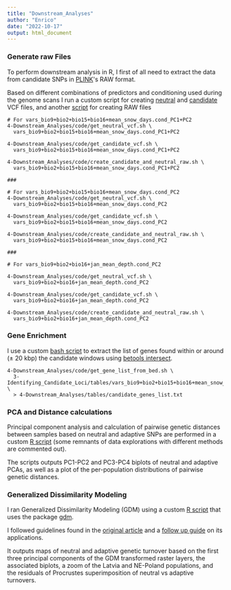 ```yaml
---
title: "Downstream_Analyses"
author: "Enrico"
date: "2022-10-17"
output: html_document
---
```


### Generate raw Files

To perform downstream analysis in R, I first of all need to extract the data from candidate SNPs in [PLINK](https://linkinghub.elsevier.com/retrieve/pii/S0002929707613524)'s RAW format.

Based on different combinations of predictors and conditioning used during the genome scans I run a custom script for creating [neutral](code/get_neutral_vcf.sh) and [candidate](code/get_candidate_vcf.sh) VCF files, and another [script](code/create_candidate_and_neutral_raw.sh) for creating RAW files

```{bash}
# For vars_bio9+bio2+bio15+bio16+mean_snow_days.cond_PC1+PC2
4-Downstream_Analyses/code/get_neutral_vcf.sh \
  vars_bio9+bio2+bio15+bio16+mean_snow_days.cond_PC1+PC2

4-Downstream_Analyses/code/get_candidate_vcf.sh \
  vars_bio9+bio2+bio15+bio16+mean_snow_days.cond_PC1+PC2

4-Downstream_Analyses/code/create_candidate_and_neutral_raw.sh \
  vars_bio9+bio2+bio15+bio16+mean_snow_days.cond_PC1+PC2

###

# For vars_bio9+bio2+bio15+bio16+mean_snow_days.cond_PC2
4-Downstream_Analyses/code/get_neutral_vcf.sh \
  vars_bio9+bio2+bio15+bio16+mean_snow_days.cond_PC2

4-Downstream_Analyses/code/get_candidate_vcf.sh \
  vars_bio9+bio2+bio15+bio16+mean_snow_days.cond_PC2

4-Downstream_Analyses/code/create_candidate_and_neutral_raw.sh \
  vars_bio9+bio2+bio15+bio16+mean_snow_days.cond_PC2

###

# For vars_bio9+bio2+bio16+jan_mean_depth.cond_PC2

4-Downstream_Analyses/code/get_neutral_vcf.sh \
  vars_bio9+bio2+bio16+jan_mean_depth.cond_PC2

4-Downstream_Analyses/code/get_candidate_vcf.sh \
  vars_bio9+bio2+bio16+jan_mean_depth.cond_PC2

4-Downstream_Analyses/code/create_candidate_and_neutral_raw.sh \
  vars_bio9+bio2+bio16+jan_mean_depth.cond_PC2
```

### Gene Enrichment

I use a custom [bash script](code/get_gene_list_from_bed.sh) to extract the list of genes found within or around (± 20 kbp) the candidate windows using [betools intersect](https://bedtools.readthedocs.io/en/latest/content/tools/intersect.html).

```{bash}
4-Downstream_Analyses/code/get_gene_list_from_bed.sh \
  3-Identifying_Candidate_Loci/tables/vars_bio9+bio2+bio15+bio16+mean_snow_days.cond_PC1+PC2.overlap_sd_win_nodup.bed \
  > 4-Downstream_Analyses/tables/candidate_genes_list.txt
```

### PCA and Distance calculations

Principal component analysis and calculation of pairwise genetic distances between samples based on neutral and adaptive SNPs are performed in a custom [R script](code/run_pca_distances.R) (some remnants of data explorations with different methods are commented out).

The scripts outputs PC1-PC2 and PC3-PC4 biplots of neutral and adaptive PCAs, as well as a plot of the per-population distributions of pairwise genetic distances.

### Generalized Dissimilarity Modeling

I ran Generalized Dissimilarity Modeling (GDM) using a custom [R script](code/run_gdm.R) that uses the package [gdm](https://CRAN.R-project.org/package=gdm).

I followed guidelines found in the [original article](https://onlinelibrary.wiley.com/doi/10.1111/ele.12376) and a [follow up guide](https://onlinelibrary.wiley.com/doi/10.1111/ele.12376) on its applications.

It outputs maps of neutral and adaptive genetic turnover based on the first three principal components of the GDM transformed raster layers, the associated biplots, a zoom of the Latvia and NE-Poland populations, and the residuals of Procrustes superimposition of neutral vs adaptive turnovers.
